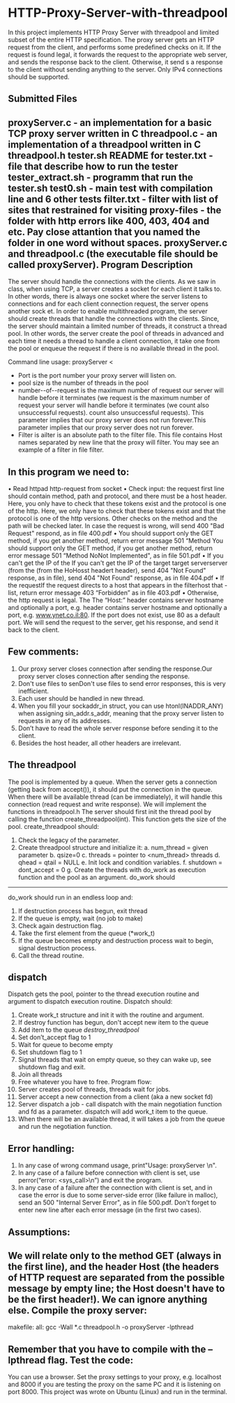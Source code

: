 # HTTP-Proxy-Server-with-threadpool
In this project implements HTTP Proxy Server with threadpool and limited subset of the entire HTTP specification.
The proxy server gets an HTTP request from the client, and performs some predefined checks on it. If the request is found legal, it forwards the request to the appropriate web server, and sends the response back to the client. Otherwise, it send s a response to the client without sending anything to the server. Only IPv4 connections should be supported.

Submitted Files
---------------
proxyServer.c - an implementation for a basic TCP proxy server written in C
threadpool.c - an implementation of a threadpool written in C
threadpool.h
tester.sh
README for tester.txt - file that describe how to run the tester
tester_extract.sh - programm that run the tester.sh 
test0.sh - main test with compilation line
and 6 other tests
filter.txt  - filter with list of sites that restrained for visiting
proxy-files - the folder with http errors like 400, 403, 404 and etc. Pay close attantion that you named the folder in one word without spaces.
proxyServer.c and threadpool.c (the executable file should be called
proxyServer).
Program Description
---------------
The server should handle the connections with the clients. As we saw in class, when using
TCP, a server creates a socket for each client it talks to. In other words, there is always one socket
where the server listens to connections and for each client connection request, the server opens
another sock et. In order to enable multithreaded program, the server should create threads that
handle the connections with the clients. Since, the server should maintain a limited number of
threads, it construct a thread pool. In other words, the server create the pool of threads in advanced
and each time it needs a thread to handle a client connection, it take one from the pool or enqueue
the request if there is no available thread in the pool.

Command line usage: proxyServer <port> <pool size> <max number of requ est> <
- Port is the port number your proxy server will listen on.
- pool size is the number of threads in the pool
- number--of--request is the maximum number of request our server will handle before it terminates (we request is the maximum number of request your server will handle before it terminates (we count also unsuccessful requests). count also unsuccessful requests). This parameter implies that our proxy server does not run forever.This parameter implies that our proxy server does not run forever.
- Filter is ailter is an absolute path to the filter file. This file contains Host names separated by new line that the proxy will filter. You may see an example of a filter in file filter.

In this program we need to:
---------------
• Read httpad http-request from socket
• Check input: the request first line should contain method, path and protocol, and there must be a host header. Here, you only have to check that these tokens exist and the protocol is one of the http. Here, we only have to check that these tokens exist and that the protocol is one of the http versions. Other checks on the method and the path will be checked later. In case the request is wrong, will send 400 "Bad Request" respond, as in file 400.pdf
• You should support only the GET method, if you get another method, return error message 501 “Method You should support only the GET method, if you get another method, return error message 501 “Method NoNot Implemented", as in file 501.pdf
• If you can't get the IP of the If you can't get the IP of the target target serverserver (from the (from the HoHosst headert header), send 404 "Not Found" response, as in file), send 404 "Not Found" response, as in file 404.pdf
• If the requestIf the request directs to a host that appears in the filterhost that -list, return error message 403 “Forbidden” as in file 403.pdf
• Otherwise, the http request is legal. The The “Host:” header contains server hostname and optionally a port, e.g. header contains server hostname and optionally a port, e.g. www.ynet.co.il:80. If the port does not exist, use 80 as a default port. We will send the request to the server, get his response, and send it back to the client.

Few comments:
---------------
1. Our proxy server closes connection after sending the response.Our proxy server closes connection after sending the response.
2. Don't use files to senDon't use files to send error responses, this is very inefficient.
3. Each user should be handled in new thread. 
4. When you fill your sockaddr_in struct, you can use htonl(INADDR_ANY) when assigning sin_addr.s_addr, meaning that the proxy server listen to requests in any of its addresses. 
5. Don’t have to read the whole server response before sending it to the client.
6. Besides the host header, all other headers are irrelevant.

The threadpool
---------------
The pool is implemented by a queue. When the server gets a connection (getting back from accept()), it should put the connection in the queue. When there will be available thread (can be immediately), it will handle this connection (read request and write response).
We will implement the functions in threadpool.h
The server should first init the thread pool by calling the function create_threadpool(int). This function gets the size of the pool.
create_threadpool should: 
1. Check the legacy of the parameter.
2. Create threadpool structure and initialize it:
a. num_thread = given parameter
b. qsize=0
c. threads = pointer to <num_thread> threads
d. qhead = qtail = NULL
e. Init lock and condition variables.
f. shutdown = dont_accept = 0
g. Create the threads with do_work as execution function and the pool as an argument.
do_work should
---------------
do_work should run in an endless loop and:
1. If destruction process has begun, exit thread
2. If the queue is empty, wait (no job to make)
3. Check again destruction flag.
4. Take the first element from the queue (*work_t)
5. If the queue becomes empty and destruction process wait to begin, signal destruction process.
6. Call the thread routine.

dispatch
---------
Dispatch gets the pool, pointer to the thread execution routine and argument to dispatch execution routine. Dispatch should:
1. Create work_t structure and init it with the routine and argument.
2. If destroy function has begun, don't accept new item to the queue
3. Add item to the queue
*destroy_threadpool*
1. Set don’t_accept flag to 1
2. Wait for queue to become empty
3. Set shutdown flag to 1
4. Signal threads that wait on empty queue, so they can wake up, see shutdown flag and exit.
5. Join all threads
6. Free whatever you have to free.
Program flow:
1. Server creates pool of threads, threads wait for jobs.
2. Server accept a new connection from a client (aka a new socket fd)
3. Server dispatch a job - call dispatch with the main negotiation function and fd as a parameter. dispatch will add work_t item to the queue.
4. When there will be an available thread, it will takes a job from the queue and run the negotiation function.

Error handling:
--------------
1. In any case of wrong command usage, print"Usage: proxyServer <port>  <pool-size> <maxnumber-of-request> <filter>\\n".  
2. In any case of a failure before connection with client is set, use perror(“error: <sys_call>\\n”) and exit the program. 
3. In any case of a failure after the connection with client is set, and in case the error is due to some server-side error (like failure in malloc), send an 500 "Internal Server Error", as in file 500.pdf.
Don't forget to enter new line after each error message (in the first two cases).

Assumptions:
--------------
We will relate only to the method GET (always in the first line), and the header Host (the headers of HTTP request are separated from the possible message by empty line; the Host doesn't have to be the first header!). We can ignore anything else.
Compile the proxy server:
---------------
makefile:
  all:
	gcc -Wall *.c threadpool.h -o proxyServer -lpthread

Remember that you have to compile with the –lpthread flag.
Test the code:
---------------
You can use a browser. Set the proxy settings to your proxy, e.g. localhost and 8000 if you are testing the proxy on the same PC and it is listening on port 8000. This project was wrote on Ubuntu (Linux) and run in the terminal.
